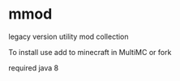 # mmod
legacy version utility mod collection

To install use add to minecraft in MultiMC or fork

required java 8
